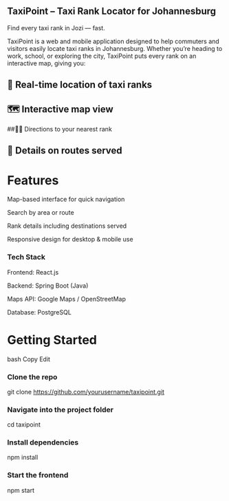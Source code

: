 ## TaxiPoint – Taxi Rank Locator for Johannesburg
Find every taxi rank in Jozi — fast.

TaxiPoint is a web and mobile application designed to help commuters and visitors easily locate taxi ranks in Johannesburg. Whether you’re heading to work, school, or exploring the city, TaxiPoint puts every rank on an interactive map, giving you:

## 📍 Real-time location of taxi ranks

## 🗺 Interactive map view

##🚶‍♂️ Directions to your nearest rank

## 📌 Details on routes served

# Features
Map-based interface for quick navigation

Search by area or route

Rank details including destinations served

Responsive design for desktop & mobile use

### Tech Stack
Frontend: React.js

Backend: Spring Boot (Java)

Maps API: Google Maps / OpenStreetMap

Database: PostgreSQL

# Getting Started
bash
Copy
Edit
### Clone the repo
git clone https://github.com/yourusername/taxipoint.git

### Navigate into the project folder
cd taxipoint

### Install dependencies
npm install

### Start the frontend
npm start
